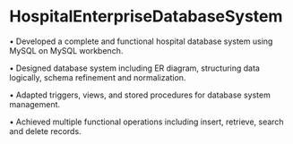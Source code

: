 # HospitalEnterpriseDatabaseSystem
•	Developed a complete and functional hospital database system using MySQL on MySQL workbench.

•	Designed database system including ER diagram, structuring data logically, schema refinement and normalization.

•	Adapted triggers, views, and stored procedures for database system management.

•	Achieved multiple functional operations including insert, retrieve, search and delete records.
